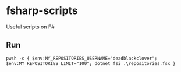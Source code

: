 # fsharp-scripts
Useful scripts on F#

## Run
```
pwsh -c { $env:MY_REPOSITORIES_USERNAME="deadblackclover"; $env:MY_REPOSITORIES_LIMIT="100"; dotnet fsi .\repositories.fsx }
```
